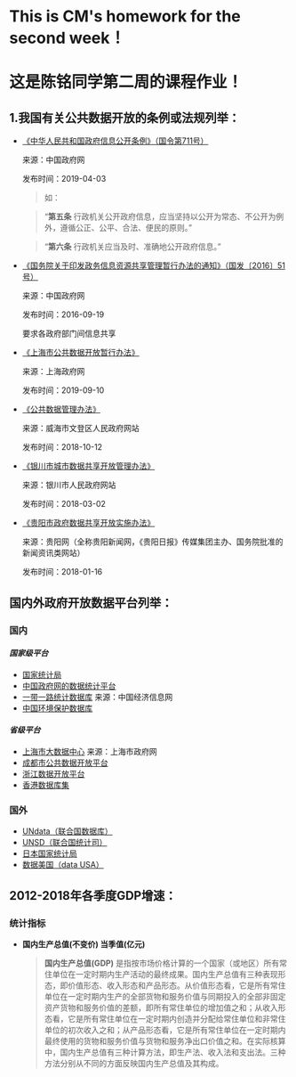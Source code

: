 # This is CM's homework for the second week！
# 这是陈铭同学第二周的课程作业！
## 1.我国有关公共数据开放的条例或法规列举：

- [《中华人民共和国政府信息公开条例》（国令第711号）](http://www.gov.cn/zhengce/content/2019-04/15/content_5382991.htm)

  来源：中国政府网
  
  发布时间：2019-04-03
  
  >如：
  
  >“**第五条** 行政机关公开政府信息，应当坚持以公开为常态、不公开为例外，遵循公正、公平、合法、便民的原则。”
  
  >“**第六条** 行政机关应当及时、准确地公开政府信息。”

- [《国务院关于印发政务信息资源共享管理暂行办法的通知》（国发〔2016〕51号）](http://www.gov.cn/zhengce/content/2016-09/19/content_5109486.htm)
  
  来源：中国政府网
  
  发布时间：2016-09-19
  
  要求各政府部门间信息共享
  
- [《上海市公共数据开放暂行办法》](http://www.shanghai.gov.cn/nw2/nw2314/nw2319/nw12344/u26aw62638.html)

  来源：上海政府网
  
  发布时间：2019-09-10
  
- [《公共数据管理办法》](http://www.wendeng.gov.cn/art/2018/10/12/art_50150_1450925.html)

  来源：威海市文登区人民政府网站
  
  发布时间：2018-10-12
  
- [《银川市城市数据共享开放管理办法》](http://www.yinchuan.gov.cn/xxgk/bmxxgkml/szfbgt/xxgkml_1841/zfwj/yzbgf/201803/t20180323_721113.html)

  来源：银川市人民政府网站
  
  发布时间：2018-03-02
  
- [《贵阳市政府数据共享开放实施办法》](http://www.gywb.cn/content/2018-05/02/content_5709098.htm)

  来源：贵阳网（全称贵阳新闻网，《贵阳日报》传媒集团主办、国务院批准的新闻资讯类网站）
  
  发布时间：2018-01-16

## 国内外政府开放数据平台列举：
### 国内
#### *国家级平台*
- [国家统计局](http://www.stats.gov.cn/)
- [中国政府网的数据统计平台](http://www.gov.cn/shuju/)
- [一带一路统计数据库](http://ydyl.cei.cn/)  来源：中国经济信息网
- [中国环境保护数据库](http://hbk.cei.cn/aspx/Left_DB.aspx?ID=5)
#### *省级平台*
- [上海市大数据中心](http://www.shanghai.gov.cn/nw2/nw2314/nw2319/nw32905/nw42999/nw43035/nw44524/) 来源：上海市政府网
- [成都市公共数据开放平台](http://www.cddata.gov.cn/)
- [浙江数据开放平台](http://data.zjzwfw.gov.cn/jdop_front/index.do)
- [香港数据库集](https://hkg.databasesets.com/)
### 国外
- [UNdata（联合国数据库）](http://data.un.org/)
- [UNSD（联合国统计司）](https://unstats.un.org/home/)
- [日本国家统计局](http://www.stat.go.jp/)
- [数据美国（data USA）](https://datausa.io/)

## 2012-2018年各季度GDP增速：
### 统计指标
- **国内生产总值(不变价) 当季值(亿元)**
  >**国内生产总值(GDP)**
  是指按市场价格计算的一个国家（或地区）所有常住单位在一定时期内生产活动的最终成果。国内生产总值有三种表现形态，即价值形态、收入形态和产品形态。从价值形态看，它是所有常住单位在一定时期内生产的全部货物和服务价值与同期投入的全部非固定资产货物和服务价值的差额，即所有常住单位的增加值之和；从收入形态看，它是所有常住单位在一定时期内创造并分配给常住单位和非常住单位的初次收入之和；从产品形态看，它是所有常住单位在一定时期内最终使用的货物和服务价值与货物和服务净出口价值之和。在实际核算中，国内生产总值有三种计算方法，即生产法、收入法和支出法。三种方法分别从不同的方面反映国内生产总值及其构成。
